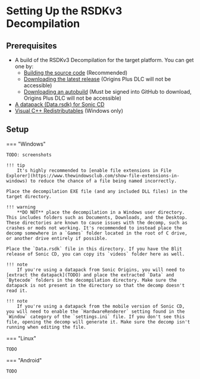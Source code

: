 # Setting Up the RSDKv3 Decompilation

## Prerequisites
- A build of the RSDKv3 Decompilation for the target platform. You can get one by:
    - [Building the source code](Building.md) (Recommended)
    - [Downloading the latest release](https://github.com/RSDKModding/RSDKv3-Decompilation/releases/latest) (Origins Plus DLC will not be accessible)
    - [Downloading an autobuild](https://github.com/RSDKModding/RSDKv3-Decompilation/actions) (Must be signed into GitHub to download, Origins Plus DLC will not be accessible)
- [A datapack (Data.rsdk) for Sonic CD](../../Games/SonicCD/Datapack.md)
- [Visual C++ Redistributables](https://learn.microsoft.com/en-us/cpp/windows/latest-supported-vc-redist?view=msvc-170) (Windows only)

## Setup
=== "Windows"

    TODO: screenshots

    !!! tip
	    It's highly recommended to [enable file extensions in File Explorer](https://www.thewindowsclub.com/show-file-extensions-in-windows) to reduce the chance of a file being named incorrectly.

    Place the decompilation EXE file (and any included DLL files) in the target directory.
	
	!!! warning
	    **DO NOT** place the decompilation in a Windows user directory. This includes folders such as Documents, Downloads, and the Desktop. These directories are known to cause issues with the decomp, such as crashes or mods not working. It's recommended to instead place the decomp somewhere in a `Games` folder located in the root of C drive, or another drive entirely if possible.

    Place the `Data.rsdk` file in this directory. If you have the Blit release of Sonic CD, you can copy its `videos` folder here as well.
	
	!!! note
	    If you're using a datapack from Sonic Origins, you will need to [extract the datapack](TODO) and place the extracted `Data` and `Bytecode` folders in the decompilation directory. Make sure the datapack is not present in the directory so that the decomp doesn't read it.
	
	!!! note
	    If you're using a datapack from the mobile version of Sonic CD, you will need to enable the `HardwareRenderer` setting found in the `Window` category of the `settings.ini` file. If you don't see this file, opening the decomp will generate it. Make sure the decomp isn't running when editing the file.

=== "Linux"

    TODO

=== "Android"

    TODO
